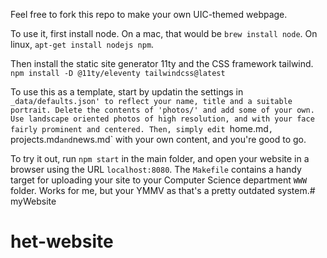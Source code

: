 
Feel free to fork this repo to make your own UIC-themed webpage. 

To use it, first install node. On a mac, that would be 
`brew install node`. On linux, `apt-get install nodejs npm`. 

Then install the static site generator 11ty and the CSS framework tailwind. 
`npm install -D @11ty/eleventy tailwindcss@latest`

To use this as a template, start by updatin the settings in `_data/defaults.json' to reflect your name, title and a suitable portrait. Delete the contents of 'photos/' and add some of your own. Use landscape oriented photos of high resolution, and with your face fairly prominent and centered. Then, simply edit `home.md`, `projects.md` and `news.md` with your own content, and you're good to go.

To try it out, run `npm start` in the main folder, and open your website in a browser using the URL `localhost:8080`. 
The `Makefile` contains a handy target for uploading your site to your Computer Science department `WWW` folder. Works for me, but your YMMV as that's a pretty outdated system.# myWebsite
# het-website
